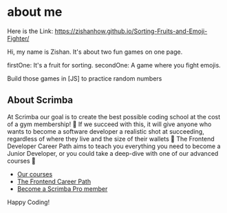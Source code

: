 # about me

Here is the Link: https://zishanhow.github.io/Sorting-Fruits-and-Emoji-Fighter/

Hi, my name is Zishan. It's about two fun games on one page.

firstOne: It's a fruit for sorting.
secondOne: A game where you fight emojis.

Build those games in [JS] to practice random numbers

## About Scrimba

At Scrimba our goal is to create the best possible coding school at the cost of a gym membership! 💜
If we succeed with this, it will give anyone who wants to become a software developer a realistic shot at succeeding, regardless of where they live and the size of their wallets 🎉
The Frontend Developer Career Path aims to teach you everything you need to become a Junior Developer, or you could take a deep-dive with one of our advanced courses 🚀

- [Our courses](https://scrimba.com/allcourses)
- [The Frontend Career Path](https://scrimba.com/learn/frontend)
- [Become a Scrimba Pro member](https://scrimba.com/pricing)

Happy Coding!
